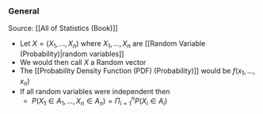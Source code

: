 ### General
Source: [[All of Statistics (Book)]]
- Let $X=(X_1,...,X_n)$ where $X_1,...,X_n$ are [[Random Variable (Probability)|random variables]]
- We would then call $X$ a Random vector
- The [[Probability Density Function (PDF) (Probability)]] would be $f(x_1,...,x_n)$
- If all random variables were independent then
	- $P(X_1 \in A_1,..., X_n \in A_n)=\Pi_{i=1}^nP(X_i \in A_i)$